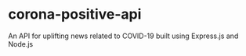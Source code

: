 # corona-positive-api
An API for uplifting news related to COVID-19 built using Express.js and Node.js
